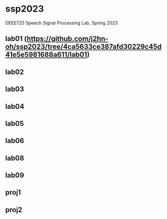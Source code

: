 # ssp2023
DEEE725 Speech Signal Processing Lab, Spring 2023

## lab01 (https://github.com/j2hn-oh/ssp2023/tree/4ca5633ce387afd30229c45d41e5e5981688a611/lab01)

## lab02

## lab03

## lab04

## lab05

## lab06

## lab08

## lab09

## proj1

## proj2
